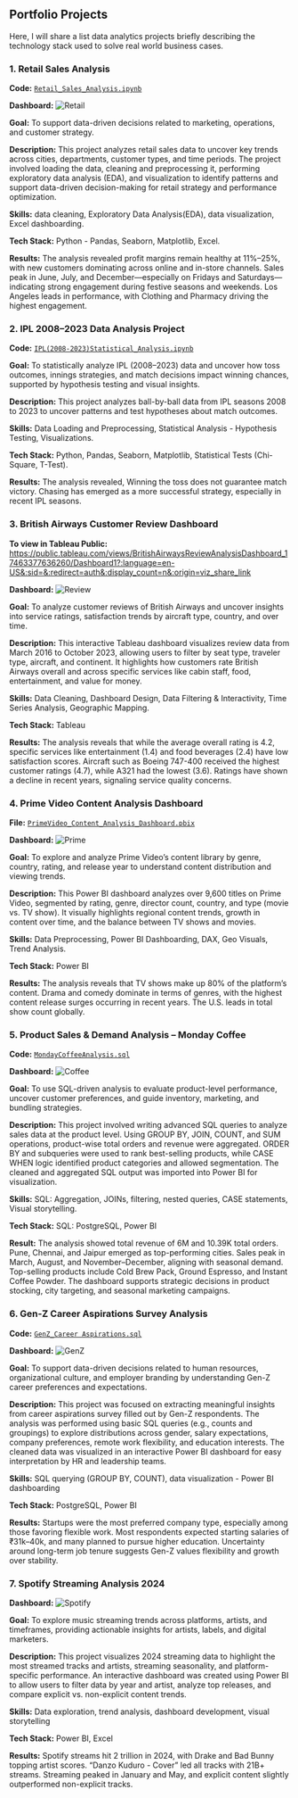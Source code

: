 ## Portfolio Projects
Here, I will share a list data analytics projects briefly describing the technology stack used to solve real world business cases.

### 1. Retail Sales Analysis

**Code:** [`Retail_Sales_Analysis.ipynb`](https://github.com/Sivadharsini298/Portfolio/blob/main/Retail_Sales_Analysis.ipynb)

**Dashboard:** ![Retail](https://github.com/Sivadharsini298/Portfolio/blob/main/Visuals/Retail%20Sales%20Dashboard.png)

**Goal:** To support data-driven decisions related to marketing, operations, and customer strategy.

**Description:** This project analyzes retail sales data to uncover key trends across cities, departments, customer types, and time periods. The project involved loading the data, cleaning and preprocessing it, performing exploratory data analysis (EDA), and visualization to identify patterns and support data-driven decision-making for retail strategy and performance optimization.

**Skills:** data cleaning, Exploratory Data Analysis(EDA), data visualization, Excel dashboarding.

**Tech Stack:** Python - Pandas, Seaborn, Matplotlib, Excel.

**Results:** The analysis revealed profit margins remain healthy at 11%–25%, with new customers dominating across online and in-store channels. Sales peak in June, July, and December—especially on Fridays and Saturdays—indicating strong engagement during festive seasons and weekends. Los Angeles leads in performance, with Clothing and Pharmacy driving the highest engagement.

### 2. IPL 2008–2023 Data Analysis Project

**Code:** [`IPL(2008-2023)Statistical_Analysis.ipynb`](https://github.com/Sivadharsini298/Portfolio/blob/main/IPL(2008-2023)Statistical_Analysis.ipynb)

**Goal:** To statistically analyze IPL (2008–2023) data and uncover how toss outcomes, innings strategies, and match decisions impact winning chances, supported by hypothesis testing and visual insights.

**Description:** This project analyzes ball-by-ball data from IPL seasons 2008 to 2023 to uncover patterns and test hypotheses about match outcomes.

**Skills:** Data Loading and Preprocessing, Statistical Analysis - Hypothesis Testing, Visualizations.

**Tech Stack:** Python, Pandas, Seaborn, Matplotlib, Statistical Tests (Chi-Square, T-Test).

**Results:** The analysis revealed, Winning the toss does not guarantee match victory. Chasing has emerged as a more successful strategy, especially in recent IPL seasons.

### 3. British Airways Customer Review Dashboard

**To view in Tableau Public:** https://public.tableau.com/views/BritishAirwaysReviewAnalysisDashboard_17463377636260/Dashboard1?:language=en-US&:sid=&:redirect=auth&:display_count=n&:origin=viz_share_link

**Dashboard:** ![Review](https://github.com/Sivadharsini298/Portfolio/blob/main/Visuals/British%20Airways%20Review%20Analysis%20Dashboard.png)

**Goal:** To analyze customer reviews of British Airways and uncover insights into service ratings, satisfaction trends by aircraft type, country, and over time.

**Description:** This interactive Tableau dashboard visualizes review data from March 2016 to October 2023, allowing users to filter by seat type, traveler type, aircraft, and continent. It highlights how customers rate British Airways overall and across specific services like cabin staff, food, entertainment, and value for money.

**Skills:** Data Cleaning, Dashboard Design, Data Filtering & Interactivity, Time Series Analysis, Geographic Mapping.

**Tech Stack:** Tableau

**Results:** The analysis reveals that while the average overall rating is 4.2, specific services like entertainment (1.4) and food beverages (2.4) have low satisfaction scores. Aircraft such as Boeing 747-400 received the highest customer ratings (4.7), while A321 had the lowest (3.6). Ratings have shown a decline in recent years, signaling service quality concerns.

### 4. Prime Video Content Analysis Dashboard

**File:** [`PrimeVideo_Content_Analysis_Dashboard.pbix`](https://github.com/Sivadharsini298/Portfolio/blob/main/Amazon%20Prime%20Analysis%20Dashboard.pbix)

**Dashboard:** 
![Prime](https://github.com/Sivadharsini298/Portfolio/blob/main/Visuals/Prime%20Video%20Content%20Analysis%20Dashboard.png)
 
**Goal:** To explore and analyze Prime Video’s content library by genre, country, rating, and release year to understand content distribution and viewing trends.

**Description:** This Power BI dashboard analyzes over 9,600 titles on Prime Video, segmented by rating, genre, director count, country, and type (movie vs. TV show). It visually highlights regional content trends, growth in content over time, and the balance between TV shows and movies.

**Skills:** Data Preprocessing, Power BI Dashboarding, DAX, Geo Visuals, Trend Analysis.

**Tech Stack:** Power BI

**Results:** The analysis reveals that TV shows make up 80% of the platform’s content. Drama and comedy dominate in terms of genres, with the highest content release surges occurring in recent years. The U.S. leads in total show count globally.

### 5. Product Sales & Demand Analysis – Monday Coffee

**Code:** [`MondayCoffeeAnalysis.sql`](https://github.com/Sivadharsini298/Portfolio/blob/main/MondayCoffeeAnalysis.sql)

**Dashboard:** 
![Coffee](https://github.com/Sivadharsini298/Portfolio/blob/main/Visuals/MondayCoffee%20Dashboard.png)

**Goal:** To use SQL-driven analysis to evaluate product-level performance, uncover customer preferences, and guide inventory, marketing, and bundling strategies.

**Description:** This project involved writing advanced SQL queries to analyze sales data at the product level. Using GROUP BY, JOIN, COUNT, and SUM operations, product-wise total orders and revenue were aggregated. ORDER BY and subqueries were used to rank best-selling products, while CASE WHEN logic identified product categories and allowed segmentation. The cleaned and aggregated SQL output was imported into Power BI for visualization.

**Skills:** SQL: Aggregation, JOINs, filtering, nested queries, CASE statements, Visual storytelling.

**Tech Stack:** SQL: PostgreSQL, Power BI

**Result:** The analysis showed total revenue of 6M and 10.39K total orders. Pune, Chennai, and Jaipur emerged as top-performing cities. Sales peak in March, August, and November–December, aligning with seasonal demand. Top-selling products include Cold Brew Pack, Ground Espresso, and Instant Coffee Powder. The dashboard supports strategic decisions in product stocking, city targeting, and seasonal marketing campaigns.

### 6. Gen-Z Career Aspirations Survey Analysis

**Code:** [`GenZ_Career Aspirations.sql`](https://github.com/Sivadharsini298/Portfolio/blob/main/GenZ%20_Career_Aspirations.sql)

**Dashboard:** 
![GenZ](https://github.com/Sivadharsini298/Portfolio/blob/main/Visuals/GenZ%20Career%20Aspirations%20Dashboard.png)

**Goal:** To support data-driven decisions related to human resources, organizational culture, and employer branding by understanding Gen-Z career preferences and expectations.

**Description:** This project was focused on extracting meaningful insights from career aspirations survey filled out by Gen-Z respondents. The analysis was performed using basic SQL queries (e.g., counts and groupings) to explore distributions across gender, salary expectations, company preferences, remote work flexibility, and education interests. The cleaned data was visualized in an interactive Power BI dashboard for easy interpretation by HR and leadership teams.

**Skills:** SQL querying (GROUP BY, COUNT), data visualization - Power BI dashboarding

**Tech Stack:** PostgreSQL, Power BI

**Results:** Startups were the most preferred company type, especially among those favoring flexible work. Most respondents expected starting salaries of ₹31k–40k, and many planned to pursue higher education. Uncertainty around long-term job tenure suggests Gen-Z values flexibility and growth over stability.

### 7. Spotify Streaming Analysis 2024

**Dashboard:** 
![Spotify](https://github.com/Sivadharsini298/Portfolio/blob/main/Visuals/Spotify%202024%20Dashboard.png)

**Goal:** To explore music streaming trends across platforms, artists, and timeframes, providing actionable insights for artists, labels, and digital marketers.

**Description:** This project visualizes 2024 streaming data to highlight the most streamed tracks and artists, streaming seasonality, and platform-specific performance. An interactive dashboard was created using Power BI to allow users to filter data by year and artist, analyze top releases, and compare explicit vs. non-explicit content trends.

**Skills:** Data exploration, trend analysis, dashboard development, visual storytelling

**Tech Stack:** Power BI, Excel

**Results:** Spotify streams hit 2 trillion in 2024, with Drake and Bad Bunny topping artist scores. “Danzo Kuduro - Cover” led all tracks with 21B+ streams. Streaming peaked in January and May, and explicit content slightly outperformed non-explicit tracks.
